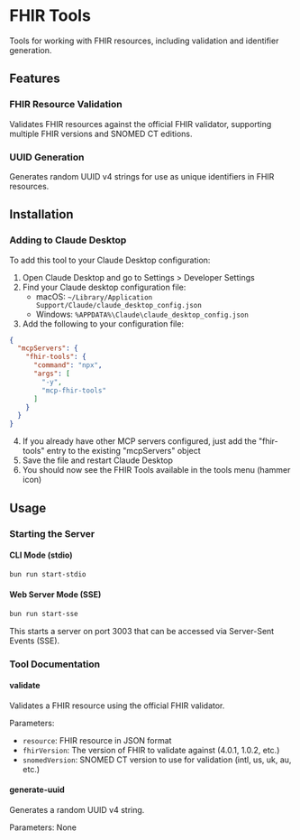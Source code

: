 # FHIR Tools

Tools for working with FHIR resources, including validation and identifier generation.

## Features

### FHIR Resource Validation

Validates FHIR resources against the official FHIR validator, supporting multiple FHIR versions and SNOMED CT editions.

### UUID Generation

Generates random UUID v4 strings for use as unique identifiers in FHIR resources.

## Installation

### Adding to Claude Desktop

To add this tool to your Claude Desktop configuration:

1. Open Claude Desktop and go to Settings > Developer Settings
2. Find your Claude desktop configuration file:
   - macOS: `~/Library/Application Support/Claude/claude_desktop_config.json`
   - Windows: `%APPDATA%\Claude\claude_desktop_config.json`
3. Add the following to your configuration file:

```json
{
  "mcpServers": {
    "fhir-tools": {
      "command": "npx",
      "args": [
        "-y",
        "mcp-fhir-tools"
      ]
    }
  }
}
```

4. If you already have other MCP servers configured, just add the "fhir-tools" entry to the existing "mcpServers" object
5. Save the file and restart Claude Desktop
6. You should now see the FHIR Tools available in the tools menu (hammer icon)

## Usage

### Starting the Server

#### CLI Mode (stdio)

```bash
bun run start-stdio
```

#### Web Server Mode (SSE)

```bash
bun run start-sse
```

This starts a server on port 3003 that can be accessed via Server-Sent Events (SSE).

### Tool Documentation

#### validate

Validates a FHIR resource using the official FHIR validator.

Parameters:
- `resource`: FHIR resource in JSON format
- `fhirVersion`: The version of FHIR to validate against (4.0.1, 1.0.2, etc.)
- `snomedVersion`: SNOMED CT version to use for validation (intl, us, uk, au, etc.)

#### generate-uuid

Generates a random UUID v4 string.

Parameters: None
